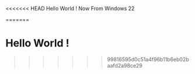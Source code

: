 <<<<<<< HEAD
Hello World ! Now From Windows 22


=======
# Hello World !
>>>>>>> 99816595d0c51a4f96b11b6eb02baafd2a98ce29
